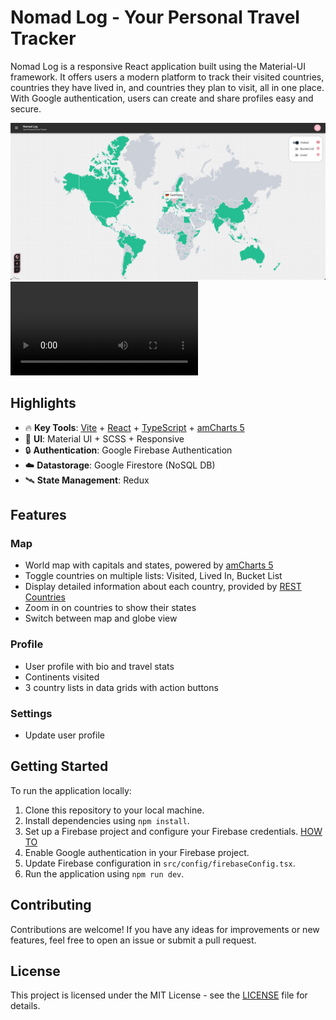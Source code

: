 # Nomad Log - Your Personal Travel Tracker

Nomad Log is a responsive React application built using the Material-UI framework. It offers users a modern platform to track their visited countries, countries they have lived in, and countries they plan to visit, all in one place. With Google authentication, users can create and share profiles easy and secure.

![](https://github.com/jukoor/react-nomad-log/blob/main/NomadLog_Screenshot.png)
![](https://github.com/jukoor/react-nomad-log/blob/main/NomadLog_Screenplay.mp4)

## Highlights

- 🔥 **Key Tools**: [Vite](https://github.com/vitejs/vite) + [React](https://github.com/facebook/react) + [TypeScript](https://github.com/microsoft/TypeScript) + [amCharts 5 ](https://www.amcharts.com/)
- 🎨 **UI**: Material UI + SCSS + Responsive
- 🔒 **Authentication**: Google Firebase Authentication
- ☁️ **Datastorage**: Google Firestore (NoSQL DB)
- 🛰️ **State Management**: Redux

## Features

### Map

- World map with capitals and states, powered by [amCharts 5 ](https://www.amcharts.com/)
- Toggle countries on multiple lists: Visited, Lived In, Bucket List
- Display detailed information about each country, provided by [REST Countries](https://restcountries.com/)
- Zoom in on countries to show their states
- Switch between map and globe view

### Profile

- User profile with bio and travel stats
- Continents visited
- 3 country lists in data grids with action buttons

### Settings

- Update user profile

## Getting Started

To run the application locally:

1.  Clone this repository to your local machine.
2.  Install dependencies using `npm install`.
3.  Set up a Firebase project and configure your Firebase credentials. [HOW TO](https://firebase.google.com/docs/web/setup)
4.  Enable Google authentication in your Firebase project.
5.  Update Firebase configuration in `src/config/firebaseConfig.tsx`.
6.  Run the application using `npm run dev`.

## Contributing

Contributions are welcome! If you have any ideas for improvements or new features, feel free to open an issue or submit a pull request.

## License

This project is licensed under the MIT License - see the [LICENSE](https://github.com/jukoor/react-nomad-log/blob/main/LICENCE.txt) file for details.
